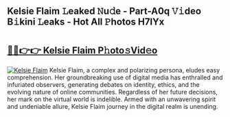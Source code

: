 ## Kelsie Flaim 𝙻eaked 𝙽u𝚍e - Part-A0q 𝚅𝚒deo B𝚒kini 𝙻eaks - Hot All 𝙿hotos H7lYx

# <h2><a href="http://ld29xx.urlbe.top/?page=Kelsie+Flaim">🔗🔗👉👉 Kelsie Flaim P𝚑oto𝚜Vid𝚎o</a></h2>

[![Kelsie Flaim](https://i.imgur.com/eBuTRDB.gif)](http://ld29xx.urlbe.top/?page=Kelsie+Flaim)
Kelsie Flaim, a complex and polarizing persona, eludes easy comprehension. Her groundbreaking use of digital media has enthralled and infuriated observers, generating debates on identity, ethics, and the evolving nature of online communities. Regardless of her future decisions, her mark on the virtual world is indelible. Armed with an unwavering spirit and undeniable allure, Kelsie Flaim journey in the digital realm is unending.
